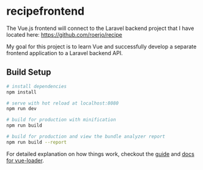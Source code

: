 # recipefrontend

The Vue.js frontend will connect to the Laravel backend project that I have located here: https://github.com/roerjo/recipe

My goal for this project is to learn Vue and successfully develop a separate frontend application to a Laravel backend API.

## Build Setup

``` bash
# install dependencies
npm install

# serve with hot reload at localhost:8080
npm run dev

# build for production with minification
npm run build

# build for production and view the bundle analyzer report
npm run build --report
```

For detailed explanation on how things work, checkout the [guide](http://vuejs-templates.github.io/webpack/) and [docs for vue-loader](http://vuejs.github.io/vue-loader).
